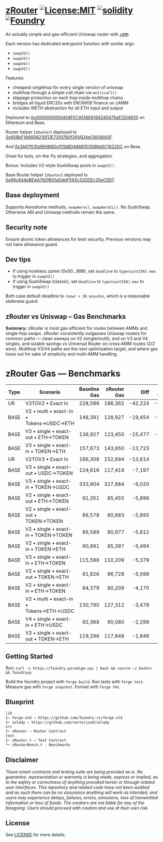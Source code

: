 # [zRouter](https://github.com/zammdefi/zRouter) [![License:MIT](https://img.shields.io/badge/License-MIT-black.svg)](https://opensource.org/license/mit) [![solidity](https://img.shields.io/badge/solidity-%5E0.8.30-black)](https://docs.soliditylang.org/en/v0.8.30/) [![Foundry](https://img.shields.io/badge/Built%20with-Foundry-000000.svg)](https://getfoundry.sh/)

An actually simple and gas-efficient Uniswap router with [`zAMM`](https://zamm.finance/).

Each version has dedicated entrypoint function with similar args:

- `swapV2()`
- `swapV3()`
- `swapV4()`
- `swapVZ()`

Features:

- cheapest singlehop for every single version of uniswap
- multihop through a simple call chain via `multicall()`
- slippage protection on each hop inside multihop chains
- bridges all liquid ERC20s with ERC6909 finance on zAMM
- includes WETH abstraction for all ETH input and output

Deployed to [0x0000000000404FECAf36E6184245475eE1254835](https://contractscan.xyz/contract/0x0000000000404FECAf36E6184245475eE1254835) on Ethereum and Base.

Router helper (`zQuoter`) deployed to [0x658bF1A6608210FDE7310760f391AD4eC8006A5F](https://etherscan.io/address/0x658bf1a6608210fde7310760f391ad4ec8006a5f#code).

And [0x3A67fCEb9E666Dcf01bBD486B1D3596d0C1622DC](https://basescan.org/address/0x3A67fCEb9E666Dcf01bBD486B1D3596d0C1622DC#code) on Base.

Great for bots, on-the-fly strategies, and aggregation.

Bonus: Includes V2-style SushiSwap pools in `swapV2()`.

Base Router helper (`zQuoter`) deployed to [0x69c644eBE4A792f601eDddF593c32DDEc35eC5D7](https://contractscan.xyz/contract/0x69c644eBE4A792f601eDddF593c32DDEc35eC5D7).

## Base deployment

Supports Aerodrome methods, `swapAero()`, `swapAeroCL()`. No SushiSwap. Otherwise ABI and Uniswap methods remain the same.

## Security note

Ensure atomic token allowances for best security. Previous versions may not have allowance guard.

## Dev tips

- If using hookless zamm (0x00...888), set `deadline` to `type(uint256).max` to trigger in `swapVZ()`
- If using SushiSwap (classic), set `deadline` to `type(uint256).max` to trigger in `swapV2()`

Both case default deadline to `(now) + 30 minutes`, which is a reasonable staleness guard.

## zRouter vs Uniswap – Gas Benchmarks

**Summary:** zRouter is most gas-efficient for routes between AMMs and single-hop swaps. zRouter consistently outgasses Uniswap routers for common paths — clean sweeps on V2 (single/multi), and on V3 and V4 singles, and sizable savings vs Universal Router on cross‑AMM routes (2/2 wins). Multihop V3/V4 paths are the next optimization target, and where gas loses out for sake of simplicity and multi-AMM handling.

# zRouter Gas — Benchmarks

| Type | Scenario | Baseline Gas | zRouter Gas | Diff | % Change |
|---|---|---:|---:|---:|---:|
| UR | V3TOV2 • Exact In | 228,586 | 186,362 | -42,224 | -18.47% |
| BASE | V2 • multi • exact-in • Tokens→USDC→ETH | 148,381 | 128,927 | -19,454 | -13.11% |
| BASE | V3 • single • exact-out • ETH→TOKEN | 138,927 | 123,450 | -15,477 | -11.14% |
| BASE | V3 • single • exact-in • TOKEN→ETH | 157,673 | 143,950 | -13,723 | -8.70% |
| UR | V2TOV3 • Exact In | 166,308 | 152,694 | -13,614 | -8.19% |
| BASE | V3 • single • exact-out • USDC→TOKEN | 124,616 | 117,419 | -7,197 | -5.78% |
| BASE | V3 • single • exact-in • TOKEN→USDC | 333,904 | 327,884 | -6,020 | -1.80% |
| BASE | V2 • single • exact-out • ETH→TOKEN | 91,351 | 85,455 | -5,896 | -6.45% |
| BASE | V2 • single • exact-out • TOKEN→TOKEN | 86,578 | 80,683 | -5,895 | -6.81% |
| BASE | V2 • single • exact-in • TOKEN→TOKEN | 86,589 | 80,977 | -5,612 | -6.48% |
| BASE | V2 • single • exact-in • TOKEN→ETH | 90,891 | 85,397 | -5,494 | -6.04% |
| BASE | V3 • single • exact-in • ETH→TOKEN | 115,588 | 110,209 | -5,379 | -4.65% |
| BASE | V2 • single • exact-out • TOKEN→ETH | 91,826 | 86,728 | -5,098 | -5.55% |
| BASE | V2 • single • exact-in • ETH→TOKEN | 84,379 | 80,209 | -4,170 | -4.94% |
| BASE | V2 • multi • exact-in • Tokens→ETH→USDC | 130,790 | 127,312 | -3,478 | -2.66% |
| BASE | V4 • single • exact-in • ETH→USDC | 92,368 | 90,080 | -2,288 | -2.48% |
| BASE | V3 • single • exact-out • TOKEN→ETH | 119,296 | 117,648 | -1,648 | -1.38% |

## Getting Started

Run: `curl -L https://foundry.paradigm.xyz | bash && source ~/.bashrc && foundryup`

Build the foundry project with `forge build`. Run tests with `forge test`. Measure gas with `forge snapshot`. Format with `forge fmt`.

## Blueprint

```txt
lib
├─ forge-std — https://github.com/foundry-rs/forge-std
├─ solady — https://github.com/vectorized/solady
src
├─ zRouter — Router Contract
test
├─ zRouter.t — Test Contract
└─ zRouterBench.t - Benchmarks
```

## Disclaimer

*These smart contracts and testing suite are being provided as is. No guarantee, representation or warranty is being made, express or implied, as to the safety or correctness of anything provided herein or through related user interfaces. This repository and related code have not been audited and as such there can be no assurance anything will work as intended, and users may experience delays, failures, errors, omissions, loss of transmitted information or loss of funds. The creators are not liable for any of the foregoing. Users should proceed with caution and use at their own risk.*

## License

See [LICENSE](./LICENSE) for more details.
